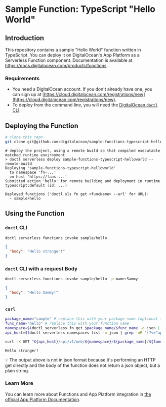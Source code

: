 # Sample Function: TypeScript "Hello World"

## Introduction

This repository contains a sample "Hello World" function written in TypeScript. You can deploy it on DigitalOcean's App Platform as a Serverless Function component. Documentation is available at https://docs.digitalocean.com/products/functions.

### Requirements

* You need a DigitalOcean account. If you don't already have one, you can sign up at [https://cloud.digitalocean.com/registrations/new](https://cloud.digitalocean.com/registrations/new).
* To deploy from the command line, you will need the [DigitalOcean `doctl` CLI](https://github.com/digitalocean/doctl/releases).

## Deploying the Function

```bash
# clone this repo
git clone git@github.com:digitalocean/sample-functions-typescript-helloworld.git
```

```
# deploy the project, using a remote build so that compiled executable matched runtime environment
> doctl serverless deploy sample-functions-typescript-helloworld --remote-build
Deploying 'sample-functions-typescript-helloworld'
  to namespace 'fn-...'
  on host 'https://faas-...'
Submitted action 'hello' for remote building and deployment in runtime typescript:default (id: ...)

Deployed functions ('doctl sls fn get <funcName> --url' for URL):
  - sample/hello
```

## Using the Function

### `doctl` CLI
```bash
doctl serverless functions invoke sample/hello
```
```json
{
  "body": "Hello stranger!"
}
```

### `doctl` CLI with a request Body
```bash
doctl serverless functions invoke sample/hello -p name:Sammy
```
```json
{
  "body": "Hello Sammy!"
}
```

### `curl`
```bash
package_name="sample" # replace this with your package name (optional if not using packages
func_name="hello" # replace this with your function name
namespace=$(doctl serverless fn get $package_name/$func_name -o json | grep -oP '(?<="namespace": ")[^"]*' | cut -d'/' -f1)
api_host=$(doctl serverless namespaces list -o json | grep -oP '(?<="api_host": ")[^"]*')

curl -X GET "${api_host}/api/v1/web/${namespace}/${package_name}/${func_name}" -H "Content-Type: application/json"

```
```
Hello stranger!
```

💡 The output above is not in json format because it's performing an HTTP get directly and the body of the function does not return a json object, but a plain string.

### Learn More

You can learn more about Functions and App Platform integration in [the official App Platform Documentation](https://www.digitalocean.com/docs/app-platform/).
